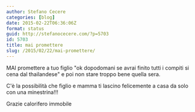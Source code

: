 ```yaml
---
author: Stefano Cecere
categories: [blog]
date: 2015-02-22T06:36:06Z
format: status
guid: http://stefanocecere.com/?p=5703
id: 5703
title: mai promettere
slug: /2015/02/22/mai-promettere/
---
```


MAI promettere a tuo figlio "ok dopodomani se avrai finito tutti i compiti si cena dal thailandese" e poi non stare troppo bene quella sera.
  
C'è la possibilità che figlio e mamma ti lascino felicemente a casa da solo con una minestrina!!!

Grazie calorifero immobile